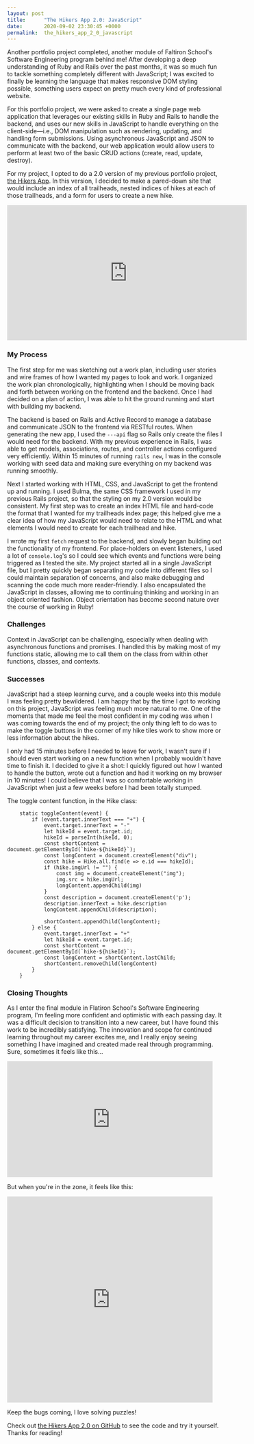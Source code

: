 ```yaml
---
layout: post
title:      "The Hikers App 2.0: JavaScript"
date:       2020-09-02 23:30:45 +0000
permalink:  the_hikers_app_2_0_javascript
---
```



Another portfolio project completed, another module of Faltiron School's Software Engineering program behind me! After developing a deep understanding of Ruby and Rails over the past months, it was so much fun to tackle something completely different with JavaScript; I was excited to finally be learning the language that makes responsive DOM styling possible, something users expect on pretty much every kind of professional website.

For this portfolio project, we were asked to create a single page web application that leverages our existing skills in Ruby and Rails to handle the backend, and uses our new skills in JavaScript to handle everything on the client-side—i.e., DOM manipulation such as rendering, updating, and handling form submissions. Using asynchronous JavaScript and JSON to communicate with the backend, our web application would allow users to perform at least two of the basic CRUD actions (create, read, update, destroy).

For my project, I opted to do a 2.0 version of my previous portfolio project, [the Hikers App](https://leonorpdx.github.io/the_hikers_app_rails_project). In this version, I decided to make a pared-down site that would include an index of all trailheads, nested indices of hikes at each of those trailheads, and a form for users to create a new hike.

<iframe width="560" height="315" src="https://www.youtube.com/embed/bD3BoH_NpSw" frameborder="0" allow="accelerometer; autoplay; encrypted-media; gyroscope; picture-in-picture" allowfullscreen></iframe>

### My Process

The first step for me was sketching out a work plan, including user stories and wire frames of how I wanted my pages to look and work. I organized the work plan chronologically, highlighting when I should be moving back and forth between working on the frontend and the backend. Once I had decided on a plan of action, I was able to hit the ground running and start with building my backend.

The backend is based on Rails and Active Record to manage a database and communicate JSON to the frontend via RESTful routes. When generating the new app, I used the `---api` flag so Rails only create the files I would need for the backend. With my previous experience in Rails, I was able to get models, associations, routes, and controller actions configured very efficiently. Within 15 minutes of running `rails new`, I was in the console working with seed data and making sure everything on my backend was running smoothly.

Next I started working with HTML, CSS, and JavaScript to get the frontend up and running. I used Bulma, the same CSS framework I used in my previous Rails project, so that the styling on my 2.0 version would be consistent. My first step was to create an index HTML file and hard-code the format that I wanted for my trailheads index page; this helped give me a clear idea of how my JavaScript would need to relate to the HTML and what elements I would need to create for each trailhead and hike. 

I wrote my first `fetch` request to the backend, and slowly began building out the functionality of my frontend. For place-holders on event listeners, I used a lot of `console.log`'s so I could see which events and functions were being triggered as I tested the site. My project started all in a single JavaScript file, but I pretty quickly began separating my code into different files so I could maintain separation of concerns, and also make debugging and scanning the code much more reader-friendly. I also encapsulated the JavaScript in classes, allowing me to continuing thinking and working in an object oriented fashion. Object orientation has become second nature over the course of working in Ruby!

### Challenges

Context in JavaScript can be challenging, especially when dealing with asynchronous functions and promises. I handled this by making most of my functions static, allowing me to call them on the class from within other functions, classes, and contexts.

### Successes

JavaScript had a steep learning curve, and a couple weeks into this module I was feeling pretty bewildered. I am happy that by the time I got to working on this project, JavaScript was feeling much more natural to me. One of the moments that made me feel the most confident in my coding was when I was coming towards the end of my project; the only thing left to do was to make the toggle buttons in the corner of my hike tiles work to show more or less information about the hikes.

I only had 15 minutes before I needed to leave for work, I wasn't sure if I should even start working on a new function when I probably wouldn't have time to finish it. I decided to give it a shot: I quickly figured out how I wanted to handle the button, wrote out a function and had it working on my browser in 10 minutes! I could believe that I was so comfortable working in JavaScript when just a few weeks before I had been totally stumped.

The toggle content function, in the Hike class:
```
    static toggleContent(event) {
        if (event.target.innerText === "+") {
            event.target.innerText = "-"
            let hikeId = event.target.id;
            hikeId = parseInt(hikeId, 0);
            const shortContent = document.getElementById(`hike-${hikeId}`);
            const longContent = document.createElement("div");
            const hike = Hike.all.find(e => e.id === hikeId);
            if (hike.imgUrl != "") {
                const img = document.createElement("img");
                img.src = hike.imgUrl;
                longContent.appendChild(img)
            }
            const description = document.createElement('p');
            description.innerText = hike.description
            longContent.appendChild(description);

            shortContent.appendChild(longContent);
        } else {
            event.target.innerText = "+"
            let hikeId = event.target.id;
            const shortContent = document.getElementById(`hike-${hikeId}`);
            const longContent = shortContent.lastChild;
            shortContent.removeChild(longContent)
        }
    }
```


### Closing Thoughts

As I enter the final module in Flatiron School's Software Engineering program, I'm feeling more confident and optimistic with each passing day. It was a difficult decision to transition into a new career, but I have found this work to be incredibly satisfying. The innovation and scope for continued learning throughout my career excites me, and I really enjoy seeing something I have imagined and created made real through programming. Sure, sometimes it feels like this...
<iframe src="https://giphy.com/embed/dlMIwDQAxXn1K" width="480" height="270" frameBorder="0" class="giphy-embed" allowFullScreen></iframe>

But when you're in the zone, it feels like this:
<iframe src="https://giphy.com/embed/ZuhmYnikJOPPq" width="480" height="480" frameBorder="0" class="giphy-embed" allowFullScreen></iframe>

Keep the bugs coming, I love solving puzzles!

Check out [the Hikers App 2.0 on GitHub](https://github.com/LeonorPDX/javascript-hikers-app) to see the code and try it yourself. Thanks for reading!


